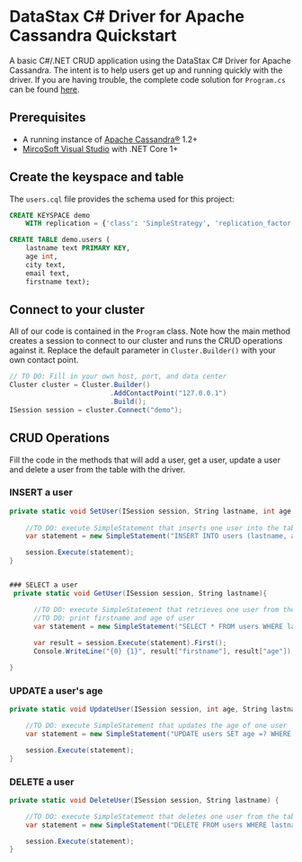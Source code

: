 # DataStax C# Driver for Apache Cassandra Quickstart

A basic C#/.NET CRUD application using the DataStax C# Driver for Apache Cassandra. 
The intent is to help users get up and running quickly with the driver. 
If you are having trouble, the complete code solution for `Program.cs` can be found [here](https://gist.github.com/beccam/5abab3b4072d5a0027475481f1d5075f).

## Prerequisites
  * A running instance of [Apache Cassandra®](http://cassandra.apache.org/download/) 1.2+
  * [MircoSoft Visual Studio](https://visualstudio.microsoft.com/vs/) with .NET Core 1+
  
  
## Create the keyspace and table
The `users.cql` file provides the schema used for this project:

```sql
CREATE KEYSPACE demo
    WITH replication = {'class': 'SimpleStrategy', 'replication_factor': '1'};

CREATE TABLE demo.users (
    lastname text PRIMARY KEY,
    age int,
    city text,
    email text,
    firstname text);
```

## Connect to your cluster

All of our code is contained in the `Program` class. 
Note how the main method creates a session to connect to our cluster and runs the CRUD operations against it. 
Replace the default parameter in `Cluster.Builder()` with your own contact point.

```csharp
// TO DO: Fill in your own host, port, and data center
Cluster cluster = Cluster.Builder()
                         .AddContactPoint("127.0.0.1")
                         .Build();
ISession session = cluster.Connect("demo");
```

## CRUD Operations
Fill the code in the methods that will add a user, get a user, update a user and delete a user from the table with the driver.

### INSERT a user
```csharp
private static void SetUser(ISession session, String lastname, int age, String city, String email, String firstname) {
    
    //TO DO: execute SimpleStatement that inserts one user into the table
    var statement = new SimpleStatement("INSERT INTO users (lastname, age, city, email, firstname) VALUES (?,?,?,?,?)", lastname, age, city, email, firstname);

    session.Execute(statement);
}
```

```csharp

### SELECT a user
 private static void GetUser(ISession session, String lastname){

      //TO DO: execute SimpleStatement that retrieves one user from the table
      //TO DO: print firstname and age of user
      var statement = new SimpleStatement("SELECT * FROM users WHERE lastname = ?", lastname);
      
      var result = session.Execute(statement).First();
      Console.WriteLine("{0} {1}", result["firstname"], result["age"]);

}
```

### UPDATE a user's age
```csharp
private static void UpdateUser(ISession session, int age, String lastname) {

    //TO DO: execute SimpleStatement that updates the age of one user
    var statement = new SimpleStatement("UPDATE users SET age =? WHERE lastname = ?", age, lastname);

    session.Execute(statement);
}
```   

### DELETE a user
```csharp
private static void DeleteUser(ISession session, String lastname) {

    //TO DO: execute SimpleStatement that deletes one user from the table
    var statement = new SimpleStatement("DELETE FROM users WHERE lastname = ?", lastname);

    session.Execute(statement);
}
```
    



